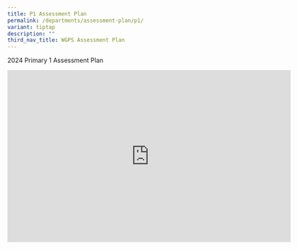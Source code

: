 ```yaml
---
title: P1 Assessment Plan
permalink: /departments/assessment-plan/p1/
variant: tiptap
description: ""
third_nav_title: WGPS Assessment Plan
---
```

<p>2024 Primary 1 Assessment Plan</p><div class="iframe-wrapper"><iframe height="389" width="640" allowfullscreen="true" frameborder="0" src="https://docs.google.com/presentation/d/e/2PACX-1vR1yWZ6lPkRBzxdh6zs717SMOB1kkEpdFjCWgy28w5XwJy04e1n6-mK3QRGe5mRYw/embed?start=false&amp;loop=false&amp;delayms=3000"></iframe></div><p></p>